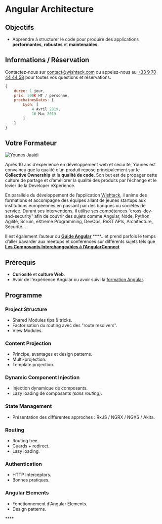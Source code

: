 # Angular Architecture

## Objectifs

* Apprendre à structurer le code pour produire des applications **performantes**, **robustes** et **maintenables**.

## Informations / Réservation

Contactez-nous sur [contact@wishtack.com](mailto:contact@wishtack.com) ou appelez-nous au [+33 9 70 44 44 58](tel:+33%209%2070%2044%2044%2058) pour toutes vos questions et réservations.

```javascript
{
    durée: 1 jour,
    prix: 500€ HT / personne,
    prochainesDates: {
        Lyon: [
            4 Avril 2019,
            16 Mai 2019
        ]
    }
}
```

## Votre Formateur

![Younes Jaaidi](https://wishtackblog.files.wordpress.com/2018/06/younes.png?w=200&h=200)

Après 10 ans d’expérience en développement web et sécurité, Younes est convaincu que la qualité d’un produit repose principalement sur le **Collective Ownership** et la **qualité de code**. Son but est de propager cette culture de partage et d’améliorer la qualité des produits par l’échange et le levier de la Developer eXperience.

En parallèle du développement de l’application [Wishtack](https://www.wishtack.com/), il anime des formations et accompagne des équipes allant de jeunes startups aux institutions européennes en passant par des banques ou sociétés de service. Durant ses interventions, il utilise ses compétences “cross-dev-and-security” afin de couvrir des sujets comme Angular, Node, Python, Agilité, Scrum, eXtreme Programming, DevOps, ReST APIs, Architecture, Sécurité…

Il est également l’auteur du [**Guide Angular**](https://guide-angular.wishtack.io/) ****…et prend parfois le temps d’aller bavarder aux meetups et conférences sur différents sujets tels que [**Les Composants Interchangeables à l’AngularConnect**](https://youtu.be/nX_HhiqmFAI)

## Prérequis

* **Curiosité** et **culture Web**.
* Avoir de l'expérience Angular ou avoir suivi la [formation Angular](angular.md).

## Programme

### Project Structure

* Shared Modules tips & tricks.
* Factorisation du routing avec des "route resolvers".
* View Modules.

### **Content Projection**

* Principe, avantages et design patterns.
* Multi-projection.
* Template projection.

### Dynamic Component Injection

* Injection dynamique de composants.
* Lazy loading de composants _\(sans routing\)_.

### State Management

* Présentation des différentes approches : RxJS / NGRX / NGXS / Akita.

### **Routing**

* Routing tree.
* Guards + redirect.
* Lazy loading.

### Authentication

* HTTP Interceptors.
* Bonnes pratiques.

### Angular Elements

* Fonctionnement d'Angular Elements.
* Design patterns.

\*\*\*\*

